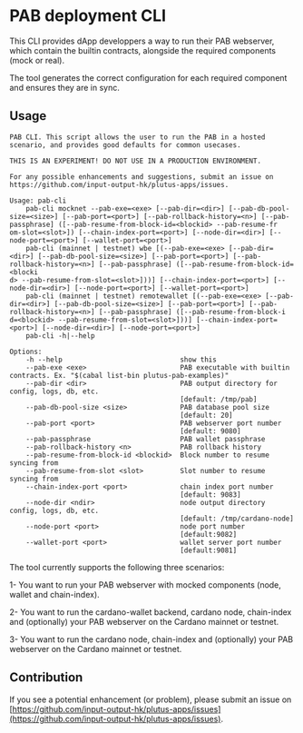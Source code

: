 # PAB deployment CLI

This CLI provides dApp developpers a way to run their PAB webserver, which contain the builtin contracts, alongside the required components (mock or real).

The tool generates the correct configuration for each required component and ensures they are in sync.

## Usage

```
PAB CLI. This script allows the user to run the PAB in a hosted scenario, and provides good defaults for common usecases.

THIS IS AN EXPERIMENT! DO NOT USE IN A PRODUCTION ENVIRONMENT.

For any possible enhancements and suggestions, submit an issue on https://github.com/input-output-hk/plutus-apps/issues.

Usage: pab-cli
    pab-cli mocknet --pab-exe=<exe> [--pab-dir=<dir>] [--pab-db-pool-size=<size>] [--pab-port=<port>] [--pab-rollback-history=<n>] [--pab-passphrase] ([--pab-resume-from-block-id=<blockid> --pab-resume-fr
om-slot=<slot>]) [--chain-index-port=<port>] [--node-dir=<dir>] [--node-port=<port>] [--wallet-port=<port>]
    pab-cli (mainnet | testnet) wbe [(--pab-exe=<exe> [--pab-dir=<dir>] [--pab-db-pool-size=<size>] [--pab-port=<port>] [--pab-rollback-history=<n>] [--pab-passphrase] ([--pab-resume-from-block-id=<blocki
d> --pab-resume-from-slot=<slot>]))] [--chain-index-port=<port>] [--node-dir=<dir>] [--node-port=<port>] [--wallet-port=<port>]
    pab-cli (mainnet | testnet) remotewallet [(--pab-exe=<exe> [--pab-dir=<dir>] [--pab-db-pool-size=<size>] [--pab-port=<port>] [--pab-rollback-history=<n>] [--pab-passphrase] ([--pab-resume-from-block-i
d=<blockid> --pab-resume-from-slot=<slot>]))] [--chain-index-port=<port>] [--node-dir=<dir>] [--node-port=<port>]
    pab-cli -h|--help

Options:
    -h --help                             show this
    --pab-exe <exe>                       PAB executable with builtin contracts. Ex. "$(cabal list-bin plutus-pab-examples)"
    --pab-dir <dir>                       PAB output directory for config, logs, db, etc.
                                          [default: /tmp/pab]
    --pab-db-pool-size <size>             PAB database pool size
                                          [default: 20]
    --pab-port <port>                     PAB webserver port number
                                          [default: 9080]
    --pab-passphrase                      PAB wallet passphrase
    --pab-rollback-history <n>            PAB rollback history
    --pab-resume-from-block-id <blockid>  Block number to resume syncing from
    --pab-resume-from-slot <slot>         Slot number to resume syncing from
    --chain-index-port <port>             chain index port number
                                          [default: 9083]
    --node-dir <ndir>                     node output directory config, logs, db, etc.
                                          [default: /tmp/cardano-node]
    --node-port <port>                    node port number
                                          [default:9082]
    --wallet-port <port>                  wallet server port number
                                          [default:9081]
```

The tool currently supports the following three scenarios:

1- You want to run your PAB webserver with mocked components (node, wallet and chain-index).

2- You want to run the cardano-wallet backend, cardano node, chain-index and (optionally) your PAB webserver on the Cardano mainnet or testnet.

3- You want to run the cardano node, chain-index and (optionally) your PAB webserver on the Cardano mainnet or testnet.

## Contribution

If you see a potential enhancement (or problem), please submit an issue on [https://github.com/input-output-hk/plutus-apps/issues](https://github.com/input-output-hk/plutus-apps/issues).
